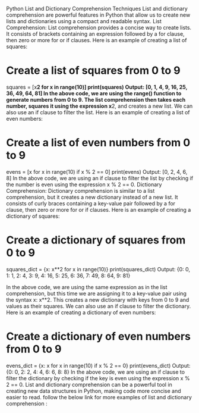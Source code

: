 Python List and Dictionary Comprehension Techniques
List and dictionary comprehension are powerful features in Python that allow us to create new lists and dictionaries using a compact and readable syntax.
List Comprehension:
List comprehension provides a concise way to create lists. It consists of brackets containing an expression followed by a for clause, then zero or more for or if clauses. Here is an example of creating a list of squares:
# Create a list of squares from 0 to 9
squares = [x**2 for x in range(10)]
print(squares)
Output:
[0, 1, 4, 9, 16, 25, 36, 49, 64, 81]
In the above code, we are using the range() function to generate numbers from 0 to 9. The list comprehension then takes each number, squares it using the expression x**2, and creates a new list.
We can also use an if clause to filter the list. Here is an example of creating a list of even numbers:
# Create a list of even numbers from 0 to 9
evens = [x for x in range(10) if x % 2 == 0]
print(evens)
Output:
[0, 2, 4, 6, 8]
In the above code, we are using an if clause to filter the list by checking if the number is even using the expression x % 2 == 0.
Dictionary Comprehension:
Dictionary comprehension is similar to a list comprehension, but it creates a new dictionary instead of a new list. It consists of curly braces containing a key-value pair followed by a for clause, then zero or more for or if clauses. Here is an example of creating a dictionary of squares:
# Create a dictionary of squares from 0 to 9
squares_dict = {x: x**2 for x in range(10)}
print(squares_dict)
Output:
{0: 0, 1: 1, 2: 4, 3: 9, 4: 16, 5: 25, 6: 36, 7: 49, 8: 64, 9: 81}

In the above code, we are using the same expression as in the list comprehension, but this time we are assigning it to a key-value pair using the syntax x: x**2. This creates a new dictionary with keys from 0 to 9 and values as their squares.
We can also use an if clause to filter the dictionary. Here is an example of creating a dictionary of even numbers:
# Create a dictionary of even numbers from 0 to 9
evens_dict = {x: x for x in range(10) if x % 2 == 0}
print(evens_dict)
Output:
{0: 0, 2: 2, 4: 4, 6: 6, 8: 8}
In the above code, we are using an if clause to filter the dictionary by checking if the key is even using the expression x % 2 == 0.
List and dictionary comprehension can be a powerful tool in creating new data structures in Python, making code more concise and easier to read.
follow the below link for more examples of list and dictionary comprehension :
